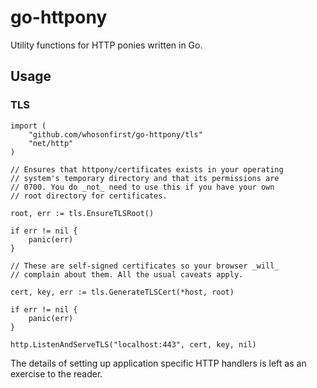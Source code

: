 # go-httpony

Utility functions for HTTP ponies written in Go.

## Usage

### TLS

```
import (
	"github.com/whosonfirst/go-httpony/tls"	
	"net/http"
)

// Ensures that httpony/certificates exists in your operating
// system's temporary directory and that its permissions are
// 0700. You do _not_ need to use this if you have your own
// root directory for certificates.

root, err := tls.EnsureTLSRoot()

if err != nil {
	panic(err)
}

// These are self-signed certificates so your browser _will_
// complain about them. All the usual caveats apply.

cert, key, err := tls.GenerateTLSCert(*host, root)
	
if err != nil {
	panic(err)
}

http.ListenAndServeTLS("localhost:443", cert, key, nil)
```

The details of setting up application specific HTTP handlers is left as an exercise to the reader.
